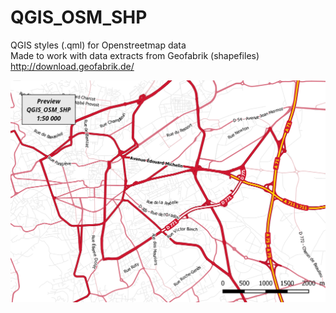 # QGIS_OSM_SHP

QGIS styles (.qml) for Openstreetmap data  
Made to work with data extracts from Geofabrik (shapefiles)  
http://download.geofabrik.de/
  
![preview](https://raw.githubusercontent.com/zaizone/QGIS_OSM_SHP/master/pics/preview3.png)
